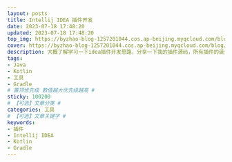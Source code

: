 ```yaml
---
layout: posts
title: Intellij IDEA 插件开发
date: 2023-07-18 17:48:20
updated: 2023-07-18 17:48:20
top_img: https://byzhao-blog-1257201044.cos.ap-beijing.myqcloud.com/blog/2023718-180737-nl0aw78o3tIntelliJ2.jpg
cover: https://byzhao-blog-1257201044.cos.ap-beijing.myqcloud.com/blog/2023718-180636-bl2njsgo5eIntelliJ.jpg
description: 大概了解学习一下idea插件开发思路，分享一下我的插件源码，所有插件的诞生都源于：”懒“
tags:
- Java
- Kotlin
- 工具
- Gradle
# 置顶优先级 数值越大优先级越高 #
sticky: 100200
# 【可选】文章分类 #
categories: 工具
# 【可选】文章关键字 #
keywords:
- 插件
- Intellij IDEA
- Kotlin
- Gradle
---
```


> 

